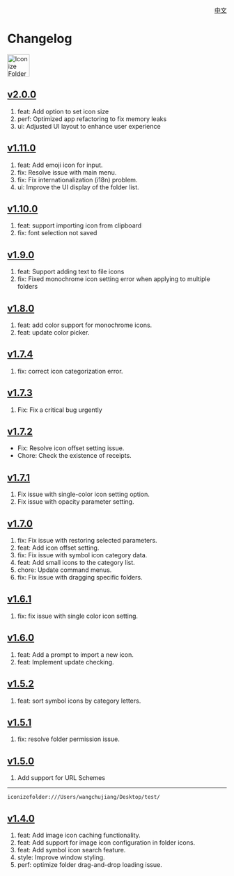 <p align="right">
  <a href="./CHANGELOG.zh.md">中文</a>
</p>
<!--rehype:style=float: right; bottom: -36px; position: relative;-->

Changelog
===

<a target="_blank" href="https://apps.apple.com/app/iconize-folder/id6478772538" title="Iconize Folder for macOS">
  <img alt="Iconize Folder AppStore" src="https://jaywcjlove.github.io/sb/download/macos.svg" height="51">
</a>

## [v2.0.0](https://github.com/jaywcjlove/IconizeFolder/releases/tag/v2.0.0)

1. feat: Add option to set icon size
2. perf: Optimized app refactoring to fix memory leaks
3. ui: Adjusted UI layout to enhance user experience

## [v1.11.0](https://github.com/jaywcjlove/IconizeFolder/releases/tag/v1.11.0)

1. feat: Add emoji icon for input.
2. fix: Resolve issue with main menu.
3. fix: Fix internationalization (i18n) problem.
4. ui: Improve the UI display of the folder list.

## [v1.10.0](https://github.com/jaywcjlove/IconizeFolder/releases/tag/v1.10.0)

1. feat: support importing icon from clipboard
2. fix: font selection not saved

## [v1.9.0](https://github.com/jaywcjlove/IconizeFolder/releases/tag/v1.9.0)

1. feat: Support adding text to file icons
2. fix: Fixed monochrome icon setting error when applying to multiple folders

## [v1.8.0](https://github.com/jaywcjlove/IconizeFolder/releases/tag/v1.8.0)

1. feat: add color support for monochrome icons.
2. feat: update color picker.

## [v1.7.4](https://github.com/jaywcjlove/IconizeFolder/releases/tag/v1.7.4)

1. fix: correct icon categorization error.

## [v1.7.3](https://github.com/jaywcjlove/IconizeFolder/releases/tag/v1.7.3)

1. Fix: Fix a critical bug urgently

## [v1.7.2](https://github.com/jaywcjlove/IconizeFolder/releases/tag/v1.7.2)

- Fix: Resolve icon offset setting issue. 
- Chore: Check the existence of receipts. 

## [v1.7.1](https://github.com/jaywcjlove/IconizeFolder/releases/tag/v1.7.1)

1. Fix issue with single-color icon setting option.
2. Fix issue with opacity parameter setting.

## [v1.7.0](https://github.com/jaywcjlove/IconizeFolder/releases/tag/v1.7.0)

1. fix: Fix issue with restoring selected parameters.
2. feat: Add icon offset setting.
3. fix: Fix issue with symbol icon category data.
4. feat: Add small icons to the category list.
5. chore: Update command menus.
6. fix: Fix issue with dragging specific folders.

## [v1.6.1](https://github.com/jaywcjlove/IconizeFolder/releases/tag/v1.6.1)

1. fix: fix issue with single color icon setting.

## [v1.6.0](https://github.com/jaywcjlove/IconizeFolder/releases/tag/v1.6.0)

1. feat: Add a prompt to import a new icon.
2. feat: Implement update checking.

## [v1.5.2](https://github.com/jaywcjlove/IconizeFolder/releases/tag/v1.5.2)

1. feat: sort symbol icons by category letters.

## [v1.5.1](https://github.com/jaywcjlove/IconizeFolder/releases/tag/v1.5.1)

1. fix: resolve folder permission issue.

## [v1.5.0](https://github.com/jaywcjlove/IconizeFolder/releases/tag/v1.5.0)

1. Add support for URL Schemes

---

```url
iconizefolder:///Users/wangchujiang/Desktop/test/
```

## [v1.4.0](https://github.com/jaywcjlove/IconizeFolder/releases/tag/v1.4.0)

1. feat: Add image icon caching functionality.
2. feat: Add support for image icon configuration in folder icons.
3. feat: Add symbol icon search feature.
4. style: Improve window styling.
5. perf: optimize folder drag-and-drop loading issue.
